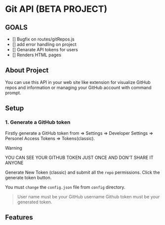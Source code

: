 # Git API (BETA PROJECT)

## GOALS

- [] Bugfix on routes/gitRepos.js
- [] add error handling on project
- [] Genarate API tokens for users
- [] Renders HTML pages


## About Project
You can use this API in your web site like extension for visualize GitHub repos and information or managing your GitHub account with command prompt.

## Setup

### 1. Generate a GitHub token 
Firstly generate a GitHub token from => Settings => Developer Settings => Personel Access Tokens => Tokens(classic).
> [!Warning]
> YOU CAN SEE YOUR GITHUB TOKEN JUST ONCE AND DON'T SHARE IT ANYONE

Generate New Token (classic) and submit all the `repo` permissions.
Click the generate token button.

You must `change` the `config.json` file from `config` directory.

> User name must be your GitHub username
> Github token must be your generated token.

## Features
